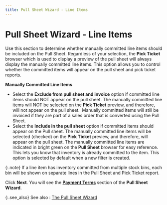 ```yaml
---
title: Pull Sheet Wizard - Line Items
---
```


# Pull Sheet Wizard - Line Items


Use this section to determine whether manually committed line items  should be included on the Pull Sheet. Regardless of your selection, the  **Pick Ticket** browser which is used  to display a preview of the pull sheet will always display the manually  committed line items. This option allows you to control whether the committed  items will appear on the pull sheet and pick ticket reports.


**Manually Committed Line Items**

- Select the **Exclude from pull sheet and invoice**  option if committed line items should NOT appear on the pull sheet. The  manually committed line items will NOT be selected on the **Pick 
 Ticket** preview, and therefore, will not appear on the pull sheet.   Manually  committed items will still be invoiced if they are part of a sales order  that is converted using the Pull Sheet.
- Select the **Include in the pull sheet** option if  committed items should appear on the Pull sheet. The manually committed  line items will be selected (checked) on the **Pick 
 Ticket** preview, and therefore, will appear on the pull sheet. The  manually committed line items are indicated in bright green on the **Pull Sheet** browser for easy reference.  This lets you know that inventory is already committed to the item. This  option is selected by default when a new filter is created.



{:.note}
If a line item has inventory committed from  multiple stock bins, each bin will be shown on separate lines in the Pull  Sheet and Pick Ticket report.


Click **Next**. You will see the  [**Payment 
 Terms**]({{site.sp_baseurl}}/sales-docs/ordr-ff/create-a-pull-sheet/wizard/payment-terms/payment_terms_pick_ticket_wizard.html) section of the **Pull 
 Sheet Wizard**.


{:.see_also}
See also
: [The Pull Sheet  Wizard]({{site.sp_baseurl}}/sales-docs/ordr-ff/create-a-pull-sheet/wizard/the_pull_sheet_wizard.html)
